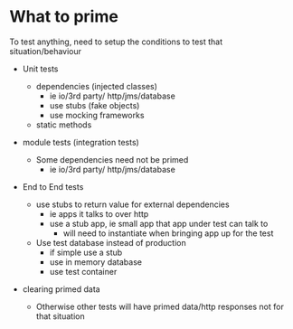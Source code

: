 # What to prime

To test anything, need to setup the conditions to test that situation/behaviour

- Unit tests
  - dependencies (injected classes)
    - ie io/3rd party/ http/jms/database
    - use stubs (fake objects)
    - use mocking frameworks
  - static methods

- module tests (integration tests)
  - Some dependencies need not be primed
    - ie io/3rd party/ http/jms/database

- End to End tests
  - use stubs to return value for external dependencies
    - ie apps it talks to over http
    - use a stub app, ie small app that app under test can talk to
      - will need to instantiate when bringing app up for the test
  - Use test database instead of production
    - if simple use a stub
    - use in memory database
    - use test container


- clearing primed data
  -  Otherwise other tests will have primed data/http responses not for that situation
